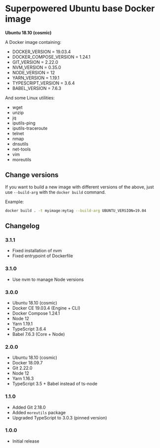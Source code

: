 # Superpowered Ubuntu base Docker image

**Ubuntu 18.10 (cosmic)**

A Docker image containing:

- DOCKER_VERSION = 19.03.4
- DOCKER_COMPOSE_VERSION = 1.24.1
- GIT_VERSION = 2.22.0
- NVM_VERSION = 0.35.0
- NODE_VERSION = 12
- YARN_VERSION = 1.19.1
- TYPESCRIPT_VERSION = 3.6.4
- BABEL_VERSION = 7.6.3

And some Linux utilities:

- wget
- unzip
- jq
- iputils-ping
- iputils-traceroute
- telnet
- nmap
- dnsutils
- net-tools
- vim
- moreutils

## Change versions

If you want to build a new image with different versions of the above,
just use `--build-arg` with the `docker build` command.

Example:

```bash
docker build . -t myimage:mytag --build-arg UBUNTU_VERSION=19.04
```

## Changelog

### 3.1.1

- Fixed installation of nvm
- Fixed entrypoint of Dockerfile

### 3.1.0

- Use nvm to manage Node versions

### 3.0.0

- Ubuntu 18.10 (cosmic)
- Docker CE 19.03.4 (Engine + CLI)
- Docker Compose 1.24.1
- Node 12
- Yarn 1.19.1
- TypeScript 3.6.4
- Babel 7.6.3 (Core + Node)

### 2.0.0

- Ubuntu 18.10 (cosmic)
- Docker 18.09.7
- Git 2.22.0
- Node 12
- Yarn 1.16.3
- TypeScript 3.5 + Babel instead of ts-node

### 1.1.0

- Added Git 2.18.0
- Added `moreutils` package
- Upgraded TypeScript to 3.0.3 (pinned version)

### 1.0.0

- Initial release
